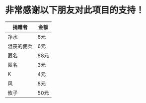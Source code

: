 # 非常感谢以下朋友对此项目的支持！

| 捐赠者 | 金额 |
| ------ | ---- |
|净水 | 6元 |
|沮丧的佣兵 | 6元 |
|匿名 | 88元 |
|匿名 | 3元 |
|K | 4元 |
|风 | 8元 |
|攸子 | 50元 |

